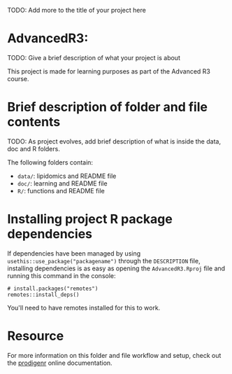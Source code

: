 TODO: Add more to the title of your project here

# AdvancedR3:

TODO: Give a brief description of what your project is about

This project is made for learning purposes as part of the Advanced R3
course.

# Brief description of folder and file contents

TODO: As project evolves, add brief description of what is inside the
data, doc and R folders.

The following folders contain:

-   `data/`: lipidomics and README file
-   `doc/`: learning and README file
-   `R/`: functions and README file

# Installing project R package dependencies

If dependencies have been managed by using
`usethis::use_package("packagename")` through the `DESCRIPTION` file,
installing dependencies is as easy as opening the `AdvancedR3.Rproj`
file and running this command in the console:

```         
# install.packages("remotes")
remotes::install_deps()
```

You'll need to have remotes installed for this to work.

# Resource

For more information on this folder and file workflow and setup, check
out the [prodigenr](https://rostools.github.io/prodigenr) online
documentation.
